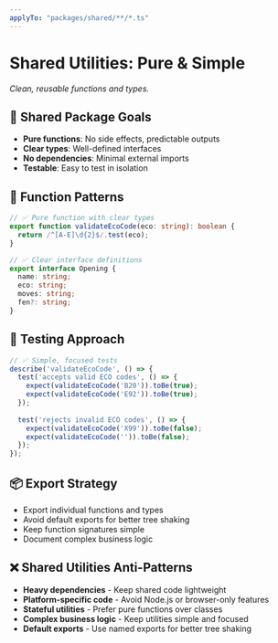```yaml
---
applyTo: "packages/shared/**/*.ts"
---
```


# Shared Utilities: Pure & Simple

*Clean, reusable functions and types.*

## 🎯 Shared Package Goals
- **Pure functions**: No side effects, predictable outputs
- **Clear types**: Well-defined interfaces
- **No dependencies**: Minimal external imports
- **Testable**: Easy to test in isolation

## 🧩 Function Patterns
```typescript
// ✅ Pure function with clear types
export function validateEcoCode(eco: string): boolean {
  return /^[A-E]\d{2}$/.test(eco);
}

// ✅ Clear interface definitions
export interface Opening {
  name: string;
  eco: string;
  moves: string;
  fen?: string;
}
```

## 🧪 Testing Approach
```typescript
// ✅ Simple, focused tests
describe('validateEcoCode', () => {
  test('accepts valid ECO codes', () => {
    expect(validateEcoCode('B20')).toBe(true);
    expect(validateEcoCode('E92')).toBe(true);
  });
  
  test('rejects invalid ECO codes', () => {
    expect(validateEcoCode('X99')).toBe(false);
    expect(validateEcoCode('')).toBe(false);
  });
});
```

## 📦 Export Strategy
- Export individual functions and types
- Avoid default exports for better tree shaking
- Keep function signatures simple
- Document complex business logic

## ❌ Shared Utilities Anti-Patterns
- **Heavy dependencies** - Keep shared code lightweight
- **Platform-specific code** - Avoid Node.js or browser-only features
- **Stateful utilities** - Prefer pure functions over classes
- **Complex business logic** - Keep utilities simple and focused
- **Default exports** - Use named exports for better tree shaking
